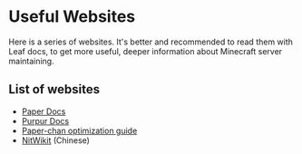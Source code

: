 # Useful Websites
Here is a series of websites. It's better and recommended to read them with Leaf docs, to get more useful, deeper information about Minecraft server maintaining.

## List of websites
- [Paper Docs](https://docs.papermc.io/paper)
- [Purpur Docs](https://purpurmc.org/docs/purpur/)
- [Paper-chan optimization guide](https://paper-chan.moe/paper-optimization/)
- [NitWikit](https://nitwikit.yizhan.wiki/) (Chinese)
